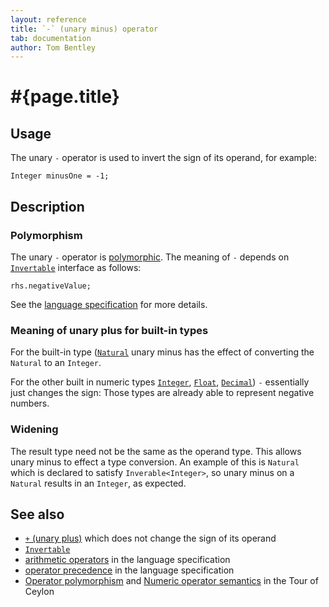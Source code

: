 ```yaml
---
layout: reference
title: `-` (unary minus) operator
tab: documentation
author: Tom Bentley
---
```


# #{page.title}

## Usage 

The unary `-` operator is used to invert the sign of
its operand, for example:

<!-- lang: ceylon -->

    Integer minusOne = -1;

## Description

### Polymorphism

The unary `-` operator is [polymorphic](/documentation/tour/language-module/#operator_polymorphism). 
The meaning of `-` depends on 
[`Invertable`](../../ceylon.language/Invertable) interface as follows:

    rhs.negativeValue;

See the [language specification](#{site.urls.spec}#arithmetic) for more details.

### Meaning of unary plus for built-in types

For the built-in type ([`Natural`](../../ceylon.language/Natural) unary minus
has the effect of converting the `Natural` to an `Integer`.

For the other built in numeric types
[`Integer`](../../ceylon.language/Integer),
[`Float`](../../ceylon.language/Float),
[`Decimal`](../../ceylon.language/Decimal)) `-` 
essentially just changes the sign: Those types are already able to represent 
negative numbers.

### Widening

The result type need not be the same as the operand type. This 
allows unary minus to effect a type conversion. 
An example of this is `Natural` which is declared to satisfy 
`Inverable<Integer>`, so unary minus on a `Natural` results in an `Integer`, as
expected.

## See also

* [`+` (unary plus)](../unary_plus) which does not change the sign of its 
  operand
* [`Invertable`](../../ceylon.language/Invertable)
* [arithmetic operators](#{site.urls.spec}#arithmetic) in the 
  language specification
* [operator precedence](#{site.urls.spec}#operatorprecedence) in the 
  language specification
* [Operator polymorphism](/documentation/tour/language-module/#operator_polymorphism) 
  and 
  [Numeric operator semantics](/documentation/tour/language-module/#numeric_operator_semantics) 
  in the Tour of Ceylon


